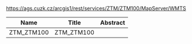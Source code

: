 https://ags.cuzk.cz/arcgis1/rest/services/ZTM/ZTM100/MapServer/WMTS

|Name|Title|Abstract|
|--|--|--|
|ZTM_ZTM100|ZTM_ZTM100||

